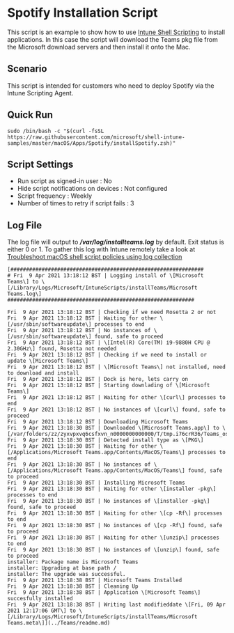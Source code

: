 # Spotify Installation Script

This script is an example to show how to use [Intune Shell Scripting](https://docs.microsoft.com/en-us/mem/intune/apps/macos-shell-scripts) to install applications. In this case the script will download the Teams pkg file from the Microsoft download servers and then install it onto the Mac.

## Scenario

This script is intended for customers who need to deploy Spotify via the Intune Scripting Agent.

## Quick Run

```
sudo /bin/bash -c "$(curl -fsSL https://raw.githubusercontent.com/microsoft/shell-intune-samples/master/macOS/Apps/Spotify/installSpotify.zsh)"
```

## Script Settings

- Run script as signed-in user : No
- Hide script notifications on devices : Not configured
- Script frequency : Weekly
- Number of times to retry if script fails : 3

## Log File

The log file will output to ***/var/log/installteams.log*** by default. Exit status is either 0 or 1. To gather this log with Intune remotely take a look at  [Troubleshoot macOS shell script policies using log collection](https://docs.microsoft.com/en-us/mem/intune/apps/macos-shell-scripts#troubleshoot-macos-shell-script-policies-using-log-collection)

```
[##############################################################
# Fri  9 Apr 2021 13:18:12 BST | Logging install of \[Microsoft Teams\] to \[/Library/Logs/Microsoft/IntuneScripts/installTeams/Microsoft Teams.log\]
############################################################

Fri  9 Apr 2021 13:18:12 BST | Checking if we need Rosetta 2 or not
Fri  9 Apr 2021 13:18:12 BST | Waiting for other \[/usr/sbin/softwareupdate\] processes to end
Fri  9 Apr 2021 13:18:12 BST | No instances of \[/usr/sbin/softwareupdate\] found, safe to proceed
Fri  9 Apr 2021 13:18:12 BST | \[Intel(R) Core(TM) i9-9880H CPU @ 2.30GHz\] found, Rosetta not needed
Fri  9 Apr 2021 13:18:12 BST | Checking if we need to install or update \[Microsoft Teams\]
Fri  9 Apr 2021 13:18:12 BST | \[Microsoft Teams\] not installed, need to download and install
Fri  9 Apr 2021 13:18:12 BST | Dock is here, lets carry on
Fri  9 Apr 2021 13:18:12 BST | Starting downlading of \[Microsoft Teams\]
Fri  9 Apr 2021 13:18:12 BST | Waiting for other \[curl\] processes to end
Fri  9 Apr 2021 13:18:12 BST | No instances of \[curl\] found, safe to proceed
Fri  9 Apr 2021 13:18:12 BST | Downloading Microsoft Teams
Fri  9 Apr 2021 13:18:30 BST | Downloaded \[Microsoft Teams.app\] to \[/var/folders/zz/zyxvpxvq6csfxvn_n0000000000000/T/tmp.i76crR36/Teams_osx.pkg\]
Fri  9 Apr 2021 13:18:30 BST | Detected install type as \[PKG\]
Fri  9 Apr 2021 13:18:30 BST | Waiting for other \[/Applications/Microsoft Teams.app/Contents/MacOS/Teams\] processes to end
Fri  9 Apr 2021 13:18:30 BST | No instances of \[/Applications/Microsoft Teams.app/Contents/MacOS/Teams\] found, safe to proceed
Fri  9 Apr 2021 13:18:30 BST | Installing Microsoft Teams
Fri  9 Apr 2021 13:18:30 BST | Waiting for other \[installer -pkg\] processes to end
Fri  9 Apr 2021 13:18:30 BST | No instances of \[installer -pkg\] found, safe to proceed
Fri  9 Apr 2021 13:18:30 BST | Waiting for other \[cp -Rf\] processes to end
Fri  9 Apr 2021 13:18:30 BST | No instances of \[cp -Rf\] found, safe to proceed
Fri  9 Apr 2021 13:18:30 BST | Waiting for other \[unzip\] processes to end
Fri  9 Apr 2021 13:18:30 BST | No instances of \[unzip\] found, safe to proceed
installer: Package name is Microsoft Teams
installer: Upgrading at base path /
installer: The upgrade was successful.
Fri  9 Apr 2021 13:18:38 BST | Microsoft Teams Installed
Fri  9 Apr 2021 13:18:38 BST | Cleaning Up
Fri  9 Apr 2021 13:18:38 BST | Application \[Microsoft Teams\] succesfully installed
Fri  9 Apr 2021 13:18:38 BST | Writing last modifieddate \[Fri, 09 Apr 2021 12:17:06 GMT\] to \[/Library/Logs/Microsoft/IntuneScripts/installTeams/Microsoft Teams.meta\]](../Teams/readme.md)
```
